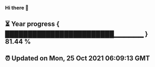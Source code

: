 ### Hi there 👋
⏳ Year progress { ████████████████████████▁▁▁▁▁▁ } 81.44 %
---
⏰ Updated on Mon, 25 Oct 2021 06:09:13 GMT
---

